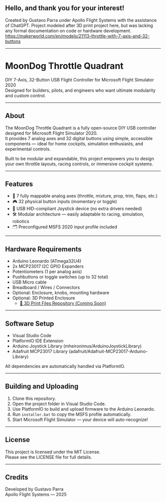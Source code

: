 ## Hello, and thank you for your interest!

Created by Gustavo Parra under Apollo Flight Systems with the assistance of ChatGPT. Project modeled after 3D print project here, but was lacking any formal documentation on code or hardware development.
https://makerworld.com/en/models/21113-throttle-with-7-axis-and-32-buttons

---

# MoonDog Throttle Quadrant

DIY 7-Axis, 32-Button USB Flight Controller for Microsoft Flight Simulator 2020  
Designed for builders, pilots, and engineers who want ultimate modularity and custom control.

---

## About

The MoonDog Throttle Quadrant is a fully open-source DIY USB controller designed for Microsoft Flight Simulator 2020.  
It provides 7 analog axes and 32 digital buttons using simple, accessible components — ideal for home cockpits, simulation enthusiasts, and experimental controls.

Built to be modular and expandable, this project empowers you to design your own throttle layouts, racing controls, or immersive cockpit systems.


---

## Features

- 🛫 7 fully mappable analog axes (throttle, mixture, prop, trim, flaps, etc.)
- 🎮 32 physical button inputs (momentary or toggle)
- 🔌 USB HID-compliant Joystick device (no extra drivers needed)
- 🛠️ Modular architecture — easily adaptable to racing, simulation, robotics
- 🗂️ Preconfigured MSFS 2020 input profile included

---

## Hardware Requirements

- Arduino Leonardo (ATmega32U4)
- 2x MCP23017 I2C GPIO Expanders
- Potentiometers (1 per analog axis)
- Pushbuttons or toggle switches (up to 32 total)
- USB Micro cable
- Breadboard / Wires / Connectors
- Optional: Enclosure, knobs, mounting hardware
- Optional: 3D Printed Enclosure  
  - [🔗 3D Print Files Repository (Coming Soon)](https://your-link-here.com)

---

## Software Setup

- Visual Studio Code
- PlatformIO IDE Extension
- Arduino Joystick Library (mheironimus/ArduinoJoystickLibrary)
- Adafruit MCP23017 Library (adafruit/Adafruit-MCP23017-Arduino-Library)

All dependencies are automatically handled via PlatformIO.

---

## Building and Uploading

1. Clone this repository.
2. Open the project folder in Visual Studio Code.
3. Use PlatformIO to build and upload firmware to the Arduino Leonardo.
4. Run `installer.bat` to copy the MSFS profile automatically.
5. Start Microsoft Flight Simulator — your device will auto-recognize!

---

## License

This project is licensed under the MIT License.  
Please see the LICENSE file for full details.

---

## Credits

Developed by Gustavo Parra  
Apollo Flight Systems — 2025
